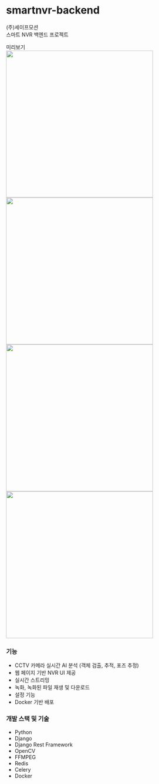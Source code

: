 # smartnvr-backend
(주)세이프모션  
스마트 NVR 백엔드 프로젝트

미리보기  
<img src="https://github.com/onaries/smartnvr-backend/assets/11694384/0291e7b9-b380-46cd-841c-9beea2d1292d" width="400" height="-1">
<img src="https://github.com/onaries/smartnvr-backend/assets/11694384/763ca55e-b6e8-49fc-a3e1-eb9304f0d40c" width="400" height="-1">
<img src="https://github.com/onaries/smartnvr-backend/assets/11694384/6d2fd1d1-9c14-498f-9901-99af7551261c" width="400" height="-1">
<img src="https://github.com/onaries/smartnvr-backend/assets/11694384/7c05b77f-cf49-4c73-b3ba-8aed7602cb1a" width="400" height="-1">

### 기능
- CCTV 카메라 실시간 AI 분석 (객체 검출, 추적, 포즈 추정)
- 웹 페이지 기반 NVR UI 제공
- 실시간 스트리밍
- 녹화, 녹화된 파일 재생 및 다운로드
- 설정 기능
- Docker 기반 배포

### 개발 스택 및 기술
- Python
- Django
- Django Rest Framework
- OpenCV
- FFMPEG
- Redis
- Celery
- Docker
